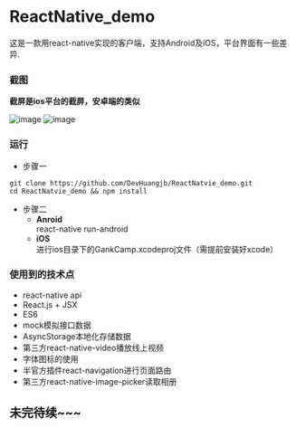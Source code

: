# ReactNative_demo
这是一款用react-native实现的客户端，支持Android及iOS，平台界面有一些差异.

### 截图

**截屏是ios平台的截屏，安卓端的类似**  

![image](https://github.com/DevHuangjb/ReactNatvie_demo/blob/master/screenshot/screenshot1.gif)
![image](https://github.com/DevHuangjb/ReactNatvie_demo/blob/master/screenshot/screenshot2.gif)

### 运行
* 步骤一
```
git clone https://github.com/DevHuangjb/ReactNatvie_demo.git
cd ReactNatvie_demo && npm install
```

* 步骤二
    * **Anroid**  
        react-native run-android 
    * **iOS**  
        进行ios目录下的GankCamp.xcodeproj文件（需提前安装好xcode）
    
### 使用到的技术点

* react-native api
* React.js + JSX
* ES6
* mock模拟接口数据
* AsyncStorage本地化存储数据
* 第三方react-native-video播放线上视频
* 字体图标的使用
* 半官方插件react-navigation进行页面路由
* 第三方react-native-image-picker读取相册

## 未完待续~~~
